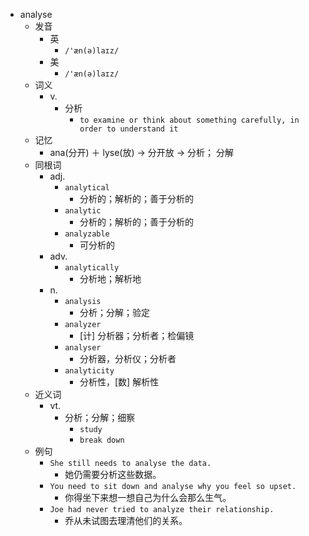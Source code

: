 - analyse
  - 发音
    - 英
      - `/'æn(ə)laɪz/`
    - 美
      - `/'æn(ə)laɪz/`
  - 词义
    - v.
      - 分析
        - `to examine or think about something carefully, in order to understand it`
  - 记忆
    - ana(分开) ＋ lyse(放) → 分开放 → 分析； 分解
  - 同根词
    - adj.
      - `analytical`
        - 分析的；解析的；善于分析的
      - `analytic`
        - 分析的；解析的；善于分析的
      - `analyzable`
        - 可分析的
    - adv.
      - `analytically`
        - 分析地；解析地
    - n.
      - `analysis`
        - 分析；分解；验定
      - `analyzer`
        - [计] 分析器；分析者；检偏镜
      - `analyser`
        - 分析器，分析仪；分析者
      - `analyticity`
        - 分析性，[数] 解析性
  - 近义词
    - vt.
      - 分析；分解；细察
        - `study`
        - `break down`
  - 例句
    - `She still needs to analyse the data.`
      - 她仍需要分析这些数据。
    - `You need to sit down and analyse why you feel so upset.`
      - 你得坐下来想一想自己为什么会那么生气。
    - `Joe had never tried to analyze their relationship.`
      - 乔从未试图去理清他们的关系。

